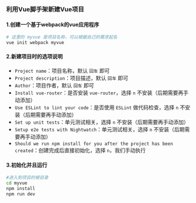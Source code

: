 ### 利用Vue脚手架新建Vue项目

####  1.创建一个基于webpack的vue应用程序

```sh
# 这里的 myvue 是项目名称，可以根据自己的需求起名
vue init webpack myvue
```

#### 2.新建项目时的选项说明

- `Project name`：项目名称，默认 `回车` 即可
- `Project description`：项目描述，默认 `回车` 即可
- `Author`：项目作者，默认 `回车` 即可
- `Install vue-router`：是否安装 `vue-router`，选择 `n` 不安装（后期需要再手动添加）
- `Use ESLint to lint your code`：是否使用 `ESLint` 做代码检查，选择 `n` 不安装（后期需要再手动添加）
- `Set up unit tests`：单元测试相关，选择 `n` 不安装（后期需要再手动添加）
- `Setup e2e tests with Nightwatch`：单元测试相关，选择 `n` 不安装（后期需要再手动添加）
- `Should we run npm install for you after the project has been created`：创建完成后直接初始化，选择 `n`，我们手动执行

#### 3.初始化并且运行

```sh
#进入到项目的根目录
cd myvue
npm install
npm run dev
```

